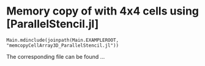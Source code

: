 # Memory copy of  with 4x4 cells using [ParallelStencil.jl]

```@eval
Main.mdinclude(joinpath(Main.EXAMPLEROOT, "memcopyCellArray3D_ParallelStencil.jl"))
```
The corresponding file can be found ...
